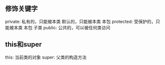 ## 修饰关键字
private:    私有的，只能被本类
            默认的，只能被本类  本包
protected:  受保护的，只能被本类    本包    子类
public:     公共的，可以被任何类访问

## this和super
this:       当前类的对象
super:      父类的构造方法

